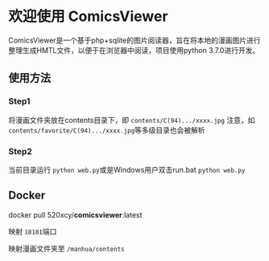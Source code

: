# 欢迎使用 ComicsViewer

ComicsViewer是一个基于php+sqlite的图片阅读器，旨在将本地的漫画图片进行整理生成HMTL文件，以便于在浏览器中阅读，项目使用python 3.7.0进行开发。

## 使用方法

### Step1

将漫画文件夹放在contents目录下，即 ``contents/C(94).../xxxx.jpg``
注意，如 ``contents/favorite/C(94).../xxxx.jpg``等多级目录也会被解析

### Step2

当前目录运行 ``python web.py``或是Windows用户双击run.bat
``python web.py``

## Docker

docker pull 520xcy/**comicsviewer**:latest

映射 `18181`端口

映射漫画文件夹至 `/manhua/contents`
